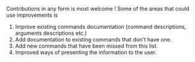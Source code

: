 Contributions in any form is most welcome ! Some of the areas that could use improvements is

1. Improve existing commands documentation (command descriptions, arguments descriptions etc.)
2. Add documentation to existing commands that don't have one.
3. Add new commands that have been missed from this list.
4. Improved ways of presenting the information to the user.